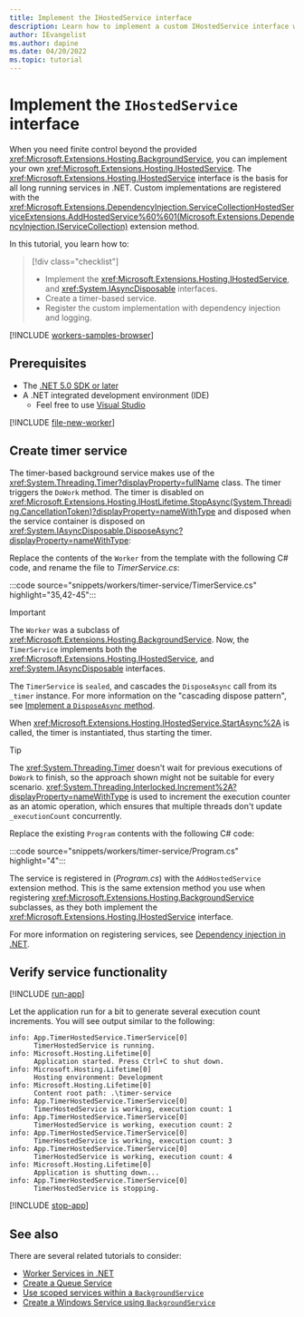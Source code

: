 ```yaml
---
title: Implement the IHostedService interface
description: Learn how to implement a custom IHostedService interface with .NET.
author: IEvangelist
ms.author: dapine
ms.date: 04/20/2022
ms.topic: tutorial
---
```


# Implement the `IHostedService` interface

When you need finite control beyond the provided <xref:Microsoft.Extensions.Hosting.BackgroundService>, you can implement your own <xref:Microsoft.Extensions.Hosting.IHostedService>. The <xref:Microsoft.Extensions.Hosting.IHostedService> interface is the basis for all long running services in .NET. Custom implementations are registered with the <xref:Microsoft.Extensions.DependencyInjection.ServiceCollectionHostedServiceExtensions.AddHostedService%60%601(Microsoft.Extensions.DependencyInjection.IServiceCollection)> extension method.

In this tutorial, you learn how to:

> [!div class="checklist"]
>
> - Implement the <xref:Microsoft.Extensions.Hosting.IHostedService>, and <xref:System.IAsyncDisposable> interfaces.
> - Create a timer-based service.
> - Register the custom implementation with dependency injection and logging.

[!INCLUDE [workers-samples-browser](includes/workers-samples-browser.md)]

## Prerequisites

- The [.NET 5.0 SDK or later](https://dotnet.microsoft.com/download/dotnet)
- A .NET integrated development environment (IDE)
  - Feel free to use [Visual Studio](https://visualstudio.microsoft.com)

<!-- ## Create a new project -->
[!INCLUDE [file-new-worker](includes/file-new-worker.md)]

## Create timer service

The timer-based background service makes use of the <xref:System.Threading.Timer?displayProperty=fullName> class. The timer triggers the `DoWork` method. The timer is disabled on <xref:Microsoft.Extensions.Hosting.IHostLifetime.StopAsync(System.Threading.CancellationToken)?displayProperty=nameWithType> and disposed when the service container is disposed on <xref:System.IAsyncDisposable.DisposeAsync?displayProperty=nameWithType>:

Replace the contents of the `Worker` from the template with the following C# code, and rename the file to *TimerService.cs*:

:::code source="snippets/workers/timer-service/TimerService.cs" highlight="35,42-45":::

> [!IMPORTANT]
> The `Worker` was a subclass of <xref:Microsoft.Extensions.Hosting.BackgroundService>. Now, the `TimerService` implements both the <xref:Microsoft.Extensions.Hosting.IHostedService>, and <xref:System.IAsyncDisposable> interfaces.

The `TimerService` is `sealed`, and cascades the `DisposeAsync` call from its `_timer` instance. For more information on the "cascading dispose pattern", see [Implement a `DisposeAsync` method](../../standard/garbage-collection/implementing-disposeasync.md).

When <xref:Microsoft.Extensions.Hosting.IHostedService.StartAsync%2A> is called, the timer is instantiated, thus starting the timer.

> [!TIP]
> The <xref:System.Threading.Timer> doesn't wait for previous executions of `DoWork` to finish, so the approach shown might not be suitable for every scenario. <xref:System.Threading.Interlocked.Increment%2A?displayProperty=nameWithType> is used to increment the execution counter as an atomic operation, which ensures that multiple threads don't update `_executionCount` concurrently.

Replace the existing `Program` contents with the following C# code:

:::code source="snippets/workers/timer-service/Program.cs" highlight="4":::

The service is registered in (*Program.cs*) with the `AddHostedService` extension method. This is the same extension method you use when registering <xref:Microsoft.Extensions.Hosting.BackgroundService> subclasses, as they both implement the <xref:Microsoft.Extensions.Hosting.IHostedService> interface.

For more information on registering services, see [Dependency injection in .NET](dependency-injection.md).

## Verify service functionality

[!INCLUDE [run-app](includes/run-app.md)]

Let the application run for a bit to generate several execution count increments. You will see output similar to the following:

```Output
info: App.TimerHostedService.TimerService[0]
      TimerHostedService is running.
info: Microsoft.Hosting.Lifetime[0]
      Application started. Press Ctrl+C to shut down.
info: Microsoft.Hosting.Lifetime[0]
      Hosting environment: Development
info: Microsoft.Hosting.Lifetime[0]
      Content root path: .\timer-service
info: App.TimerHostedService.TimerService[0]
      TimerHostedService is working, execution count: 1
info: App.TimerHostedService.TimerService[0]
      TimerHostedService is working, execution count: 2
info: App.TimerHostedService.TimerService[0]
      TimerHostedService is working, execution count: 3
info: App.TimerHostedService.TimerService[0]
      TimerHostedService is working, execution count: 4
info: Microsoft.Hosting.Lifetime[0]
      Application is shutting down...
info: App.TimerHostedService.TimerService[0]
      TimerHostedService is stopping.
```

[!INCLUDE [stop-app](includes/stop-app.md)]

## See also

There are several related tutorials to consider:

- [Worker Services in .NET](workers.md)
- [Create a Queue Service](queue-service.md)
- [Use scoped services within a `BackgroundService`](scoped-service.md)
- [Create a Windows Service using `BackgroundService`](windows-service.md)

